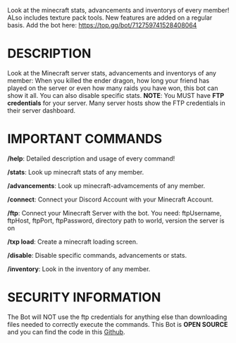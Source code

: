 Look at the minecraft stats, advancements and inventorys of every member! ALso includes texture pack tools. New features are added on a regular basis.
Add the bot here: https://top.gg/bot/712759741528408064

# DESCRIPTION
Look at the Minecraft server stats, advancements and inventorys of any member: When you killed the ender dragon, how long your friend has played on the server or even how many raids you have won, this bot can show it all. You can also disable specific stats.
**NOTE**: You MUST have **FTP credentials** for your server. Many server hosts show the FTP credentials in their server dashboard.

# IMPORTANT COMMANDS
**/help**: Detailed description and usage of every command!

**/stats**: Look up minecraft stats of any member.

**/advancements**: Look up minecraft-advamcements of any member.

**/connect**: Connect your Discord Account with your Minecraft Account.

**/ftp**: Connect your Minecraft Server with the bot. You need: ftpUsername, ftpHost, ftpPort, ftpPassword, directory path to world, version the server is on

**/txp load**: Create a minecraft loading screen.

**/disable**: Disable specific commands, advancements or stats.

**/inventory**: Look in the inventory of any member.

# SECURITY INFORMATION
The Bot will NOT use the ftp credentials for anything else than downloading files needed to correctly execute the commands. This Bot is **OPEN SOURCE** and you can find the code in this [Github](https://github.com/Lianecx/Smp-Minecraft-Bot).
